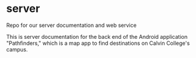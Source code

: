 # server
Repo for our server documentation and web service

This is server documentation for the back end of the Android application "Pathfinders," which is a map app to find destinations on Calvin College's campus. 
